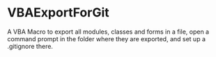 # VBAExportForGit
A VBA Macro to export all modules, classes and forms in a file, open a command prompt in the folder where they are exported, and set up a .gitignore there.
